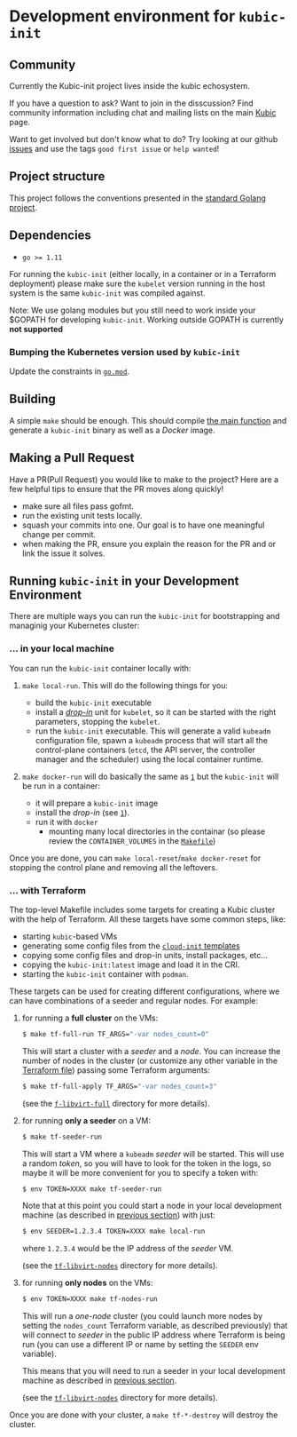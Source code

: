 # Development environment for `kubic-init`

## Community

Currently the Kubic-init project lives inside the kubic echosystem.

If you have a question to ask? Want to join in the disscussion? Find community information including chat and mailing lists on the main [Kubic](https://en.opensuse.org/Portal:Kubic) page.

Want to get involved but don't know what to do? Try looking at our github [issues](https://github.com/kubic-project/kubic-init/issues?q=is%3Aissue+is%3Aopen+label%3A%22good+first+issue%22) and use the tags `good first issue` or `help wanted`!

## Project structure

This project follows the conventions presented in the [standard Golang
project](https://github.com/golang-standards/project-layout).

## Dependencies

* `go >= 1.11`

For running the `kubic-init` (either locally, in a container or in a Terraform
deployment) please make sure the `kubelet` version running in the host system
is the same `kubic-init` was compiled against.

Note: 
We use golang modules but you still need to work inside your $GOPATH for developing `kubic-init`.
Working outside GOPATH is currently **not supported**

### Bumping the Kubernetes version used by `kubic-init`

Update the constraints in [`go.mod`](../go.mod).

## Building

A simple `make` should be enough. This should compile [the main
function](../cmd/kubic-init/main.go) and generate a `kubic-init` binary as
well as a _Docker_ image.

## Making a Pull Request

Have a PR(Pull Request) you would like to make to the project? Here are a few helpful tips to ensure that the PR moves along quickly!

 - make sure all files pass gofmt.
 - run the existing unit tests locally.
 - squash your commits into one. Our goal is to have one meaningful change per commit.
 - when making the PR, ensure you explain the reason for the PR and or link the issue it solves.

## Running `kubic-init` in your Development Environment

There are multiple ways you can run the `kubic-init` for bootstrapping
and managinig your Kubernetes cluster:

### <a name="local"></a> ... in your local machine

You can run the `kubic-init` container locally with:

1. <a name="local-run"></a> `make local-run`. This will do the following things for you:

    * build the `kubic-init` executable
    * install a [_drop-in_](../init/kubelet.drop-in.conf) unit for
    `kubelet`, so it can be started with the right parameters,
    stopping the `kubelet`.
    * run the `kubic-init` executable. This will generate a valid `kubeadm`
    configuration file, spawn a `kubeadm` process that will
    start all the control-plane containers (`etcd`, the API server,
    the controller manager and the scheduler) using the local
    container runtime.

2. `make docker-run`  will do basically the same as [`1`](#local-run) but the
   `kubic-init` will be run in a container:

    * it will prepare a `kubic-init` image
    * install the _drop-in_ (see [`1`](#local-run)).
    * run it with `docker`
      * mounting many local directories in the containar (so
      please review the `CONTAINER_VOLUMES` in the [`Makefile`](../Makefile)) 

Once you are done, you can `make local-reset`/`make docker-reset`
for stopping the control plane and removing all the leftovers.

### <a name="terraform"></a> ... with Terraform

The top-level Makefile includes some targets for creating a Kubic
cluster with the help of Terraform. All these targets have some common
steps, like:

  * starting `kubic`-based VMs
  * generating some config files from the [`cloud-init` templates](../deployments/cloud-init)
  * copying some config files and drop-in units, install packages, etc...
  * copying the `kubic-init:latest` image and load it in the CRI.
  * starting the `kubic-init` container with `podman`.

These targets can be used for creating different configurations, where we can
have combinations of a seeder and regular nodes. For example:

1. for running a **full cluster** on the VMs:
   ```bash
   $ make tf-full-run TF_ARGS="-var nodes_count=0"
   ```
   This will start a cluster with a _seeder_ and a _node_.
   You can increase the number of nodes in the cluster (or customize any
   other variable in the [Terraform file](../deployments/tf-libvirt-full/terraform.tf))
   passing some Terraform arguments:
   ```bash
   $ make tf-full-apply TF_ARGS="-var nodes_count=3"
   ```

   (see the [`f-libvirt-full`](../deployments/tf-libvirt-full)
   directory for more details).

2. for running **only a seeder** on a VM:
   ```bash
   $ make tf-seeder-run
   ```
   This will start a VM where a `kubeadm` _seeder_ will be started. This
   will use a random _token_, so you will have to look for the token in
   the logs, so maybe it will be more convenient for you to specify
   a token with:
   ```bash
   $ env TOKEN=XXXX make tf-seeder-run
   ```
   Note that at this point you could start a node in your local
   development machine (as described in [previous section](#local))
   with just:
   ```bash
   $ env SEEDER=1.2.3.4 TOKEN=XXXX make local-run
   ```
   where `1.2.3.4` would be the IP address of the _seeder_ VM.

   (see the [`tf-libvirt-nodes`](../deployments/tf-libvirt-nodes)
   directory for more details).

3. for running **only nodes** on the VMs:
   ```bash
   $ env TOKEN=XXXX make tf-nodes-run
   ```
   This will run a _one-node_ cluster (you could launch more nodes by
   setting the `nodes_count` Terraform variable, as described previously)
   that will connect to _seeder_ in the public IP address where Terraform
   is being run (you can use a different IP or name by setting the
   `SEEDER` env variable).
   
   This means that you will need to run a seeder in your local
   development machine as described in [previous section](#local).  

   (see the [`tf-libvirt-nodes`](../deployments/tf-libvirt-nodes)
   directory for more details).
   
Once you are done with your cluster, a `make tf-*-destroy` will
destroy the cluster.

